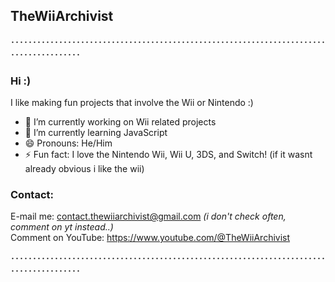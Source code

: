 ## TheWiiArchivist
････････････････････････････････････････････････････････････････････････････････････････
<h3>Hi :)</h3>

I like making fun projects that involve the Wii or Nintendo :)


- 🔭 I’m currently working on Wii related projects
- 🌱 I’m currently learning JavaScript
- 😄 Pronouns: He/Him
- ⚡ Fun fact: I love the Nintendo Wii, Wii U, 3DS, and Switch! (if it wasnt already obvious i like the wii)

<h3>Contact:</h3>

E-mail me: contact.thewiiarchivist@gmail.com <i>(i don't check often, comment on yt instead..)</i> <br>
Comment on YouTube: https://www.youtube.com/@TheWiiArchivist



････････････････････････････････････････････････････････････････････････････････････････
